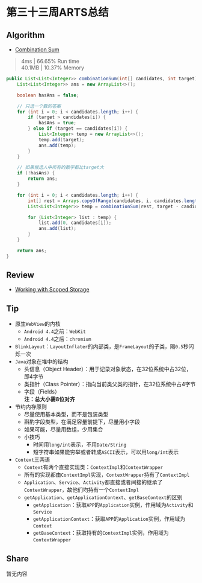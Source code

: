 # 第三十三周ARTS总结
## Algorithm
- [Combination Sum](https://leetcode.com/problems/combination-sum/)
> 4ms | 66.65% Run time  
> 40.1MB | 10.37% Memory
```java
public List<List<Integer>> combinationSum(int[] candidates, int target) {
    List<List<Integer>> ans = new ArrayList<>();

    boolean hasAns = false;

    // 只选一个数的答案
    for (int i = 0; i < candidates.length; i++) {
        if (target > candidates[i]) {
            hasAns = true;
        } else if (target == candidates[i]) {
            List<Integer> temp = new ArrayList<>();
            temp.add(target);
            ans.add(temp);
        }
    }

    // 如果候选人中所有的数字都比target大
    if (!hasAns) {
        return ans;
    }

    for (int i = 0; i < candidates.length; i++) {
        int[] rest = Arrays.copyOfRange(candidates, i, candidates.length);
        List<List<Integer>> temp = combinationSum(rest, target - candidates[i]);

        for (List<Integer> list : temp) {
            list.add(0, candidates[i]);
            ans.add(list);
        }
    }

    return ans;
}
```
## Review
- [Working with Scoped Storage](https://proandroiddev.com/working-with-scoped-storage-8a7e7cafea3)

## Tip
+ 原生`WebView`的内核
    + `Android 4.4`之前：`WebKit`
    + `Android 4.4`之后：`chromium`
+ `BlinkLayout`：`LayoutInflater`的内部类，是`FrameLayout`的子类，隔`0.5`秒闪烁一次
+ `Java`对象在堆中的结构
    + 头信息（Object Header）：用于记录对象状态，在32位系统中占32位，即4字节
    + 类指针（Class Pointer）：指向当前类父类的指针，在32位系统中占4字节
    + 字段（Fields）  
  **注：总大小需8位对齐**
+ 节约内存原则
    + 尽量使用基本类型，而不是包装类型
    + 斟酌字段类型，在满足容量前提下，尽量用小字段
    + 如果可能，尽量用数组，少用集合
    + 小技巧
        + 时间用`long/int`表示，不用`Date/String`
        + 短字符串如果能穷举或者转成`ASCII`表示，可以用`long/int`表示
+ `Context`三两语
    + `Context`有两个直接实现类：`ContextImpl`和`ContextWrapper`
    + 所有的实现都由`ContextImpl`实现，`ContextWrapper`持有了`ContextImpl`
    + `Application`、`Service`、`Activity`都直接或者间接的继承了`ContextWrapper`，故他们均持有一个`ContextImpl`
    + `getApplication`、`getApplicationContext`、`getBaseContext`的区别
        + `getApplication`：获取`APP`的`Application`实例，作用域为`Activity`和`Service`
        + `getApplicationContext`：获取`APP`的`Application`实例，作用域为`Context`
        + `getBaseContext`：获取持有的`ContextImpl`实例，作用域为`ContextWrapper`

## Share
暂无内容